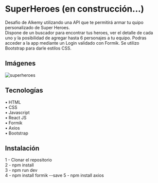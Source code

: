# SuperHeroes (en construcción...)

Desafio de Alkemy utilizando una API que te permitirá armar tu quipo personalizado de Super Heroes.  
Dispone de un buscador para encontrar tus heroes, ver el detalle de cada uno y la posibilidad de agregar hasta 6 personajes a tu equipo.
Podras acceder a la app mediante un Login validado con Formik.
Se utilizo Bootstrap para darle estilos CSS.

## Imágenes

![superheroes](https://user-images.githubusercontent.com/88584244/150533465-41a1d5a7-eabf-4e13-ace3-9ea6ffc2be17.png)

## Tecnologías

• HTML  
• CSS  
• Javascript  
• React JS  
• Formik  
• Axios  
• Bootstrap

## Instalación

1 - Clonar el repositorio  
2 - npm install  
3 - npm run dev  
4 - npm install formik --save
5 - npm install axios
